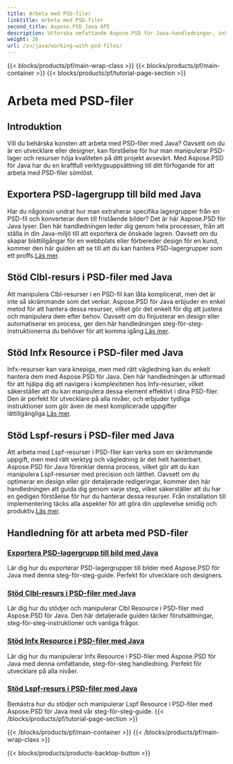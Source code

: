 ```yaml
---
title: Arbeta med PSD-filer
linktitle: Arbeta med PSD-filer
second_title: Aspose.PSD Java API
description: Utforska omfattande Aspose.PSD för Java-handledningar, inklusive hur man exporterar PSD-lagergrupper till bilder och manipulerar Clbl-, Infx- och Lspf-resurser.
weight: 26
url: /sv/java/working-with-psd-files/
---
```


{{< blocks/products/pf/main-wrap-class >}}
{{< blocks/products/pf/main-container >}}
{{< blocks/products/pf/tutorial-page-section >}}

# Arbeta med PSD-filer


## Introduktion

Vill du behärska konsten att arbeta med PSD-filer med Java? Oavsett om du är en utvecklare eller designer, kan förståelse för hur man manipulerar PSD-lager och resurser höja kvaliteten på ditt projekt avsevärt. Med Aspose.PSD för Java har du en kraftfull verktygsuppsättning till ditt förfogande för att arbeta med PSD-filer sömlöst.

## Exportera PSD-lagergrupp till bild med Java

 Har du någonsin undrat hur man extraherar specifika lagergrupper från en PSD-fil och konverterar dem till fristående bilder? Det är här Aspose.PSD för Java lyser. Den här handledningen leder dig genom hela processen, från att ställa in din Java-miljö till att exportera de önskade lagren. Oavsett om du skapar bildtillgångar för en webbplats eller förbereder design för en kund, kommer den här guiden att se till att du kan hantera PSD-lagergrupper som ett proffs.[Läs mer](./export-psd-layer-group-to-image/).

## Stöd Clbl-resurs i PSD-filer med Java

Att manipulera Clbl-resurser i en PSD-fil kan låta komplicerat, men det är inte så skrämmande som det verkar. Aspose.PSD för Java erbjuder en enkel metod för att hantera dessa resurser, vilket gör det enkelt för dig att justera och manipulera dem efter behov. Oavsett om du finjusterar en design eller automatiserar en process, ger den här handledningen steg-för-steg-instruktionerna du behöver för att komma igång.[Läs mer](./support-clbl-resource-psd-files/).

## Stöd Infx Resource i PSD-filer med Java

 Infx-resurser kan vara knepiga, men med rätt vägledning kan du enkelt hantera dem med Aspose.PSD för Java. Den här handledningen är utformad för att hjälpa dig att navigera i komplexiteten hos Infx-resurser, vilket säkerställer att du kan manipulera dessa element effektivt i dina PSD-filer. Den är perfekt för utvecklare på alla nivåer, och erbjuder tydliga instruktioner som gör även de mest komplicerade uppgifter lättillgängliga.[Läs mer](./support-infx-resource-psd-files/).

## Stöd Lspf-resurs i PSD-filer med Java

Att arbeta med Lspf-resurser i PSD-filer kan verka som en skrämmande uppgift, men med rätt verktyg och vägledning är det helt hanterbart. Aspose.PSD för Java förenklar denna process, vilket gör att du kan manipulera Lspf-resurser med precision och lätthet. Oavsett om du optimerar en design eller gör detaljerade redigeringar, kommer den här handledningen att guida dig genom varje steg, vilket säkerställer att du har en gedigen förståelse för hur du hanterar dessa resurser. Från installation till implementering täcks alla aspekter för att göra din upplevelse smidig och produktiv.[Läs mer](./support-lspf-resource-psd-files/).

## Handledning för att arbeta med PSD-filer
### [Exportera PSD-lagergrupp till bild med Java](./export-psd-layer-group-to-image/)
Lär dig hur du exporterar PSD-lagergrupper till bilder med Aspose.PSD för Java med denna steg-för-steg-guide. Perfekt för utvecklare och designers.
### [Stöd Clbl-resurs i PSD-filer med Java](./support-clbl-resource-psd-files/)
Lär dig hur du stödjer och manipulerar Clbl Resource i PSD-filer med Aspose.PSD för Java. Den här detaljerade guiden täcker förutsättningar, steg-för-steg-instruktioner och vanliga frågor.
### [Stöd Infx Resource i PSD-filer med Java](./support-infx-resource-psd-files/)
Lär dig hur du manipulerar Infx Resource i PSD-filer med Aspose.PSD för Java med denna omfattande, steg-för-steg handledning. Perfekt för utvecklare på alla nivåer.
### [Stöd Lspf-resurs i PSD-filer med Java](./support-lspf-resource-psd-files/)
Bemästra hur du stödjer och manipulerar Lspf Resource i PSD-filer med Aspose.PSD för Java med vår steg-för-steg-guide.
{{< /blocks/products/pf/tutorial-page-section >}}

{{< /blocks/products/pf/main-container >}}
{{< /blocks/products/pf/main-wrap-class >}}

{{< blocks/products/products-backtop-button >}}
